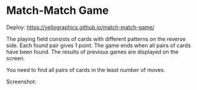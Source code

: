 # Match-Match Game

Deploy: https://yellographics.github.io/match-match-game/

The playing field consists of cards with different patterns on the reverse side. Each found pair gives 1 point. The game ends when all pairs of cards have been found. The results of previous games are displayed on the screen.

You need to find all pairs of cards in the least number of moves.

Screenshot: 